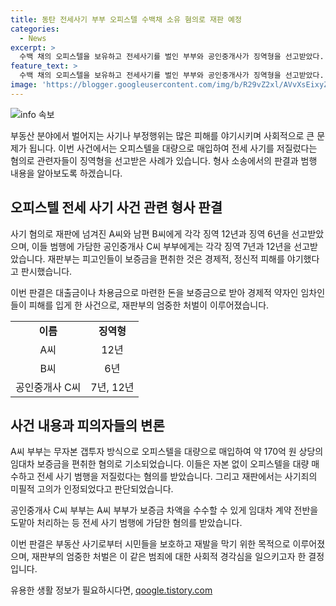 ```yaml
---
title: 동탄 전세사기 부부 오피스텔 수백채 소유 혐의로 재판 예정
categories:
  - News
excerpt: >
  수백 채의 오피스텔을 보유하고 전세사기를 벌인 부부와 공인중개사가 징역형을 선고받았다. 부실 재산매입과 사람들의 돈을 편취한 혐의로 기소된 A씨 부부는 오피스텔을 대량 매수하고 사기를 저질렀다. 이들의 범행으로 피해를 입은 140명에게 약 170억 원 상당의 임대차 보증금을 편취했다. 2020년부터 2023년 초까지 서울 경기 화성시 동탄에서 이 사건이 벌어졌으며, 재판부는 이들의 행동을 심각하게 규탄했다.
feature_text: >
  수백 채의 오피스텔을 보유하고 전세사기를 벌인 부부와 공인중개사가 징역형을 선고받았다. 부실 재산매입과 사람들의 돈을 편취한 혐의로 기소된 A씨 부부는 오피스텔을 대량 매수하고 사기를 저질렀다. 이들의 범행으로 피해를 입은 140명에게 약 170억 원 상당의 임대차 보증금을 편취했다. 2020년부터 2023년 초까지 서울 경기 화성시 동탄에서 이 사건이 벌어졌으며, 재판부는 이들의 행동을 심각하게 규탄했다.
image: 'https://blogger.googleusercontent.com/img/b/R29vZ2xl/AVvXsEixyZcFfHzMRdzZMjFBmAUKJYCLCGyLL1o632UiGVXcaFdKo_bkvkuCioo0uUKlGfBVcT3P84aROyZIXSBEx3Aw5nCQ3pTgDom1WDC4m8eifvWiAmWEEVb4x6G_l8C0QH225ldMjyaFvpxGEBGNO37VmDTDMHGhJPq73UglMfDca1-0aw/s1600/blogspot.png'
---
```


<p><img src="https://blogger.googleusercontent.com/img/b/R29vZ2xl/AVvXsEixyZcFfHzMRdzZMjFBmAUKJYCLCGyLL1o632UiGVXcaFdKo_bkvkuCioo0uUKlGfBVcT3P84aROyZIXSBEx3Aw5nCQ3pTgDom1WDC4m8eifvWiAmWEEVb4x6G_l8C0QH225ldMjyaFvpxGEBGNO37VmDTDMHGhJPq73UglMfDca1-0aw/s1600/blogspot.png" alt="info 속보" /></p>

<p>부동산 분야에서 벌어지는 사기나 부정행위는 많은 피해를 야기시키며 사회적으로 큰 문제가 됩니다. 이번 사건에서는 오피스텔을 대량으로 매입하여 전세 사기를 저질렀다는 혐의로 관련자들이 징역형을 선고받은 사례가 있습니다. 형사 소송에서의 판결과 범행 내용을 알아보도록 하겠습니다. </p>

<h2 data-ke-size="size26">오피스텔 전세 사기 사건 관련 형사 판결</h2>

<p>사기 혐의로 재판에 넘겨진 A씨와 남편 B씨에게 각각 징역 12년과 징역 6년을 선고받았으며, 이들 범행에 가담한 공인중개사 C씨 부부에게는 각각 징역 7년과 12년을 선고받았습니다. 재판부는 피고인들이 보증금을 편취한 것은 경제적, 정신적 피해를 야기했다고 판시했습니다.</p>

<p data-ke-size="size16">이번 판결은 대출금이나 차용금으로 마련한 돈을 보증금으로 받아 경제적 약자인 임차인들이 피해를 입게 한 사건으로, 재판부의 엄중한 처벌이 이루어졌습니다.</p>

<table>
  <tr>
    <td style="text-align: center; height: 17px;"><b>이름</b></td>
    <td style="text-align: center; height: 17px;"><b>징역형</b></td>
  </tr>
  <tr>
    <td style="text-align: center; height: 17px;">A씨</td>
    <td style="text-align: center; height: 17px;">12년</td>
  </tr>
  <tr>
    <td style="text-align: center; height: 17px;">B씨</td>
    <td style="text-align: center; height: 17px;">6년</td>
  </tr>
  <tr>
    <td style="text-align: center; height: 17px;">공인중개사 C씨</td>
    <td style="text-align: center; height: 17px;">7년, 12년</td>
  </tr>
</table>

<h2 data-ke-size="size26">사건 내용과 피의자들의 변론</h2>

<p>A씨 부부는 무자본 갭투자 방식으로 오피스텔을 대량으로 매입하여 약 170억 원 상당의 임대차 보증금을 편취한 혐의로 기소되었습니다. 이들은 자본 없이 오피스텔을 대량 매수하고 전세 사기 범행을 저질렀다는 혐의를 받았습니다. 그리고 재판에서는 사기죄의 미필적 고의가 인정되었다고 판단되었습니다.</p>

<p data-ke-size="size16">공인중개사 C씨 부부는 A씨 부부가 보증금 차액을 수수할 수 있게 임대차 계약 전반을 도맡아 처리하는 등 전세 사기 범행에 가담한 혐의를 받았습니다.</p>

<p>이번 판결은 부동산 사기로부터 시민들을 보호하고 재발을 막기 위한 목적으로 이루어졌으며, 재판부의 엄중한 처벌은 이 같은 범죄에 대한 사회적 경각심을 일으키고자 한 결정입니다.</p>
유용한 생활 정보가 필요하시다면, <a href="https://qoogle.tistory.com" rel="dofollow">qoogle.tistory.com</a>


